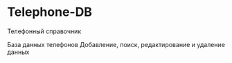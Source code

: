# Telephone-DB
Телефонный справочник

База данных телефонов
Добавление, поиск, редактирование и удаление данных
